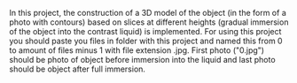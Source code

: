 In this project, the construction of a 3D model of the object (in the form of a photo with contours) based on slices at different heights (gradual immersion of the object into the contrast liquid) is implemented. 
For using this project you should paste you files in folder with this project and named this from 0 to amount of files minus 1 with file extension .jpg. First photo ("0.jpg") should be photo of object before immersion into the liquid and last photo should be object after full immersion.
